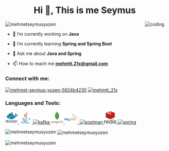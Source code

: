 <h1 align="center">Hi 👋, This is me Seymus</h1>
<img align="right" alt="coding" witdh="400" src="https://thumbs.gfycat.com/AngelicConcreteHypsilophodon-size_restricted.gif"

<p align="left"> <img src="https://komarev.com/ghpvc/?username=mehmetseymusyuzen&label=Profile%20views&color=0e75b6&style=flat" alt="mehmetseymusyuzen" /> </p>

- 🔭 I’m currently working on **Java**

- 🌱 I’m currently learning **Spring and Spring Boot**

- 💬 Ask me about **Java and Spring**

- 📫 How to reach me **mehmtt.21x@gmail.com**


<h3 align="left">Connect with me:</h3>
<p align="left">
<a href="https://linkedin.com/in/mehmet-seymus-yuzen-5924b4230" target="blank"><img align="center" src="https://raw.githubusercontent.com/rahuldkjain/github-profile-readme-generator/master/src/images/icons/Social/linked-in-alt.svg" alt="mehmet-seymus-yuzen-5924b4230" height="30" width="40" /></a>
<a href="https://www.hackerrank.com/mehmtt_21x" target="blank"><img align="center" src="https://raw.githubusercontent.com/rahuldkjain/github-profile-readme-generator/master/src/images/icons/Social/hackerrank.svg" alt="mehmtt_21x" height="30" width="40" /></a>
</p>

<h3 align="left">Languages and Tools:</h3>
</a> <a href="https://www.docker.com/" target="_blank" rel="noreferrer"> <img src="https://raw.githubusercontent.com/devicons/devicon/master/icons/docker/docker-original-wordmark.svg" alt="docker" width="40" height="40"/> </a> <a href="https://www.elastic.co" rel="noreferrer"> <img src="https://raw.githubusercontent.com/devicons/devicon/master/icons/java/java-original.svg" alt="java" width="40" height="40"/> </a> <a href="https://kafka.apache.org/" target="_blank" rel="noreferrer"> <img src="https://www.vectorlogo.zone/logos/apache_kafka/apache_kafka-icon.svg" alt="kafka" width="40" height="40"/> </a> <a href="https://www.linux.org/" href="https://www.mongodb.com/" target="_blank" rel="noreferrer"> <img src="https://raw.githubusercontent.com/devicons/devicon/master/icons/mongodb/mongodb-original-wordmark.svg" alt="mongodb" width="40" height="40"/> </a> <a href="https://www.mysql.com/" target="_blank" rel="noreferrer"> <img src="https://raw.githubusercontent.com/devicons/devicon/master/icons/mysql/mysql-original-wordmark.svg" alt="mysql" width="40" height="40"/> </a> <a href="https://www.postgresql.org" target="_blank" rel="noreferrer"> <img target="_blank" rel="noreferrer"> <img src="https://www.vectorlogo.zone/logos/getpostman/getpostman-icon.svg" alt="postman" width="40" height="40"/> </a> <a href="https://www.rabbitmq.com" rel="noreferrer"> <img src="https://raw.githubusercontent.com/devicons/devicon/master/icons/redis/redis-original-wordmark.svg" alt="redis" width="40" height="40"/> </a> <a href="https://spring.io/" target="_blank" rel="noreferrer"> <img src="https://www.vectorlogo.zone/logos/springio/springio-icon.svg" alt="spring" width="40" height="40"/> </a> </p>

<p><img align="left" src="https://github-readme-stats.vercel.app/api/top-langs?username=mehmetseymusyuzen&show_icons=true&locale=en&layout=compact" alt="mehmetseymusyuzen" /></p>

<p>&nbsp;<img align="center" src="https://github-readme-stats.vercel.app/api?username=mehmetseymusyuzen&show_icons=true&locale=en" alt="mehmetseymusyuzen" /></p>

<p><img align="center" src="https://github-readme-streak-stats.herokuapp.com/?user=mehmetseymusyuzen&" alt="mehmetseymusyuzen" /></p>
